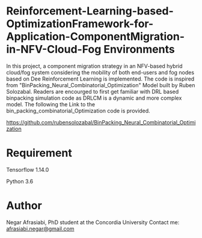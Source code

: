 # Reinforcement-Learning-based-OptimizationFramework-for-Application-ComponentMigration-in-NFV-Cloud-Fog Environments
In this project, a component migration strategy in an NFV-based hybrid cloud/fog system considering the mobility of both end-users and fog nodes based on Dee Reinforcement Learning is implemented. The code is inspired from "BinPacking_Neural_Combinatorial_Optimization" Model built by Ruben Solozabal. Readers are encourged to first get familiar with DRL based binpacking simulation code as DRLCM is a dynamic and more complex model. The following the Link to the bin_packing_combinatorial_Optimization code is provided.

https://github.com/rubensolozabal/BinPacking_Neural_Combinatorial_Optimization
# Requirement
Tensorflow 1.14.0

Python 3.6
# Author
Negar Afrasiabi, PhD student at the Concordia University
Contact me: afrasiabi.negar@gmail.com
